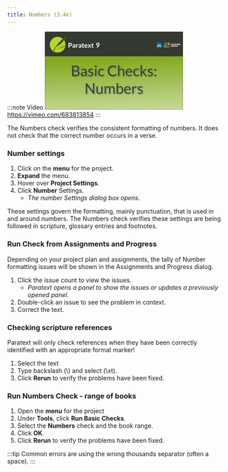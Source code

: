 ```yaml
---
title: Numbers (3.4e)
---
```


:::note Video
[![ ](../../media/3.4e.png)](https://vimeo.com/683813854)  
https://vimeo.com/683813854
:::

The Numbers check verifies the consistent formatting of numbers. It does not check that the correct number occurs in a verse.

### Number settings

1.  Click on the **menu** for the project.
1.  **Expand** the menu.
1.  Hover over **Project Settings**.
1.  Click **Number** Settings.  
    -  *The number Settings dialog box opens*.

These settings govern the formatting, mainly punctuation, that is used in and around numbers. The Numbers check verifies these settings are being followed in scripture, glossary entries and footnotes.

#####

### Run Check from Assignments and Progress

Depending on your project plan and assignments, the tally of Number formatting issues will be shown in the Assignments and Progress dialog.

1.  Click the issue count to view the issues.  
    -  *Paratext opens a panel to show the issues or updates a previously opened panel*.
1.  Double-click an issue to see the problem in context.
1.  Correct the text.

### Checking scripture references

Paratext will only check references when they have been correctly identified with an appropriate format marker!

1.  Select the text
1.  Type backslash (\\) and select (\\xt).
1.  Click **Rerun** to verify the problems have been fixed.

### Run Numbers Check - range of books

1.  Open the **menu** for the project
1.  Under **Tools**, click **Run Basic Checks**.
1.  Select the **Numbers** check and the book range.
1.  Click **OK**.
1.  Click **Rerun** to verify the problems have been fixed.

:::tip
Common errors are using the wrong thousands separator (often a space).
:::

